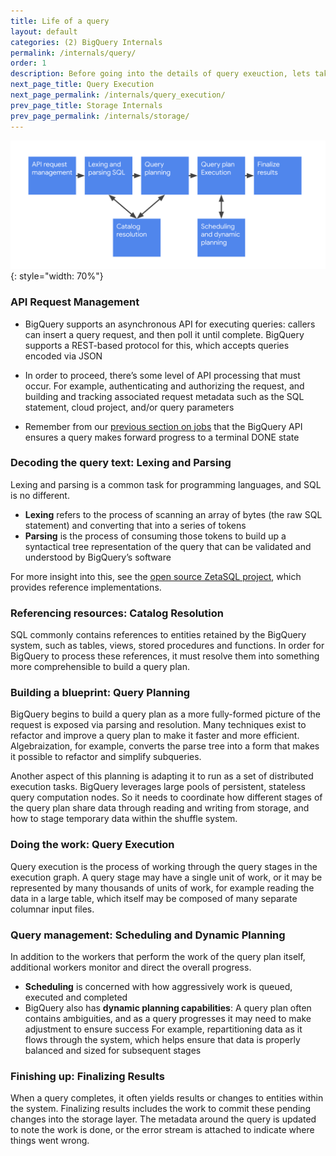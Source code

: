 ```yaml
---
title: Life of a query
layout: default
categories: (2) BigQuery Internals
permalink: /internals/query/
order: 1
description: Before going into the details of query exeuction, lets take a look at the entire life of a query
next_page_title: Query Execution
next_page_permalink: /internals/query_execution/
prev_page_title: Storage Internals
prev_page_permalink: /internals/storage/
---
```


![image](/assets/images/life_of_query.png){: style="width: 70%"}

### API Request Management

- BigQuery supports an asynchronous API for executing queries: callers can insert a query request, and then poll it until complete.  BigQuery supports a REST-based protocol for this, which accepts queries encoded via JSON

- In order to proceed, there’s some level of API processing that must occur. For example, authenticating and authorizing the request, and building and tracking associated request metadata such as the SQL statement, cloud project, and/or query parameters

- Remember from our [previous section on jobs]() that the BigQuery API ensures a query makes forward progress to a terminal DONE state


### Decoding the query text: Lexing and Parsing
Lexing and parsing is a common task for programming languages, and SQL is no different.  

- **Lexing** refers to the process of scanning an array of bytes (the raw SQL statement) and converting that into a series of tokens
- **Parsing** is the process of consuming those tokens to build up a syntactical tree representation of the query that can be validated and understood by BigQuery’s software 

For more insight into this, see the [open source ZetaSQL project](https://github.com/google/zetasql), which provides reference implementations.

### Referencing resources: Catalog Resolution
SQL commonly contains references to entities retained by the BigQuery system, such as tables, views, stored procedures and functions.  In order for BigQuery to process these references, it must resolve them into something more comprehensible to build a query plan.  

### Building a blueprint: Query Planning
BigQuery begins to build a query plan as a more fully-formed picture of the request is exposed via parsing and resolution. Many techniques exist to refactor and improve a query plan to make it faster and more efficient.  Algebraization, for example, converts the parse tree into a form that makes it possible to refactor and simplify subqueries. 

Another aspect of this planning is adapting it to run as a set of distributed execution tasks.  BigQuery leverages large pools of persistent, stateless query computation nodes. So it needs to coordinate how different stages of the query plan share data through reading and writing from storage, and how to stage temporary data within the shuffle system.

### Doing the work: Query Execution
Query execution is the process of working through the query stages in the execution graph.  A query stage may have a single unit of work, or it may be represented by many thousands of units of work, for example reading the data in a large table, which itself may be composed of many separate columnar input files.

### Query management: Scheduling and Dynamic Planning
In addition to the workers that perform the work of the query plan itself, additional workers monitor and direct the overall progress. 

- **Scheduling** is concerned with how aggressively work is queued, executed and completed
- BigQuery also has **dynamic planning capabilities**: A query plan often contains ambiguities, and as a query progresses it may need to make adjustment to ensure success  For example, repartitioning data as it flows through the system, which helps ensure that data is properly balanced and sized for subsequent stages

### Finishing up: Finalizing Results
When a query completes, it often yields results or changes to entities within the system. Finalizing results includes the work to commit these pending changes into the storage layer. The metadata around the query is updated to note the work is done, or the error stream is attached to indicate where things went wrong.


